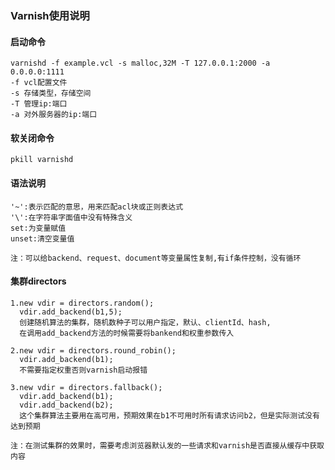 ### Varnish使用说明
#### 启动命令
    varnishd -f example.vcl -s malloc,32M -T 127.0.0.1:2000 -a 0.0.0.0:1111
    -f vcl配置文件
    -s 存储类型，存储空间
    -T 管理ip:端口
    -a 对外服务器的ip:端口
#### 软关闭命令
    pkill varnishd
#### 语法说明
    '~':表示匹配的意思，用来匹配acl块或正则表达式
    '\':在字符串字面值中没有特殊含义
    set:为变量赋值
    unset:清空变量值
    
    注：可以给backend、request、document等变量属性复制,有if条件控制，没有循环
#### 集群directors
    1.new vdir = directors.random();
      vdir.add_backend(b1,5);
      创建随机算法的集群，随机数种子可以用户指定，默认、clientId、hash,
      在调用add_backend方法的时候需要将bankend和权重参数传入
    
    2.new vdir = directors.round_robin();
      vdir.add_backend(b1);
      不需要指定权重否则varnish启动报错
    
    3.new vdir = directors.fallback();
      vdir.add_backend(b1);
      vdir.add_backend(b2);
      这个集群算法主要用在高可用，预期效果在b1不可用时所有请求访问b2，但是实际测试没有达到预期
    
    注：在测试集群的效果时，需要考虑浏览器默认发的一些请求和varnish是否直接从缓存中获取内容
    
